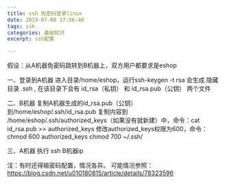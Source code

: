 ```yaml
---
title: ssh 免密码登录linux
date: 2019-07-08 17:56:40
tags: ssh
categories: 基础知识
excerpt: ssh配置

---
```


假设：从A机器免密码跳转到B机器上，双方用户都要求是eshop

一、登录到A机器
     进入目录/home/eshop，运行ssh-keygen -t rsa
     会生成 隐藏目录 .ssh , 在该目录下会有 id_rsa（私钥） 和 id_rsa.pub（公钥） 两个文件


二、B机器
    复制A机器生成的id_rsa.pub（公钥）到/home/eshop/.ssh/id_rsa.pub
    复制内容到 /home/eshop/.ssh/authorized_keys（如果没有就新建）中，命令：cat id_rsa.pub >> authorized_keys
    修改authorized_keys权限为600，命令：chmod 600 authorized_keys
    chmod 700 ~/.ssh/


三、A机器
    执行
    ssh B机器ip
    
注：有时还得输密码配置，情况各异。
可能情况参照：https://blog.csdn.net/u010180815/article/details/78323596
